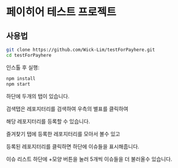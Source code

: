 # 페이히어 테스트 프로젝트

## 사용법

<!-- #default-branch-switch -->

```sh
git clone https://github.com/Wick-Lim/testForPayhere.git
cd testForPayhere
```

인스톨 후 실행:

```sh
npm install
npm start
```
하단에 두개의 탭이 있습니다.

검색탭은 레포지터리를 검색하여 우측의 별표를 클릭하여

해당 레포지터리를 등록할 수 있습니다.

즐겨찾기 탭에 등록한 레포지터리를 모아서 볼수 있고

등록된 레포지터리를 클릭하면 하단에 이슈들을 표시해줍니다.

이슈 리스트 하단에 +모양 버튼을 눌러 5개씩 이슈들을 더 불러올수 있습니다.
